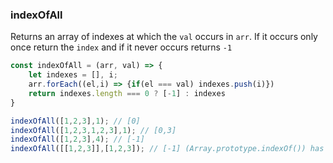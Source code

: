 ### indexOfAll

Returns an array of indexes at which the `val` occurs in `arr`. If it occurs only once return the `index` and if it never occurs returns `-1`

``` js
const indexOfAll = (arr, val) => {
    let indexes = [], i;
    arr.forEach((el,i) => {if(el === val) indexes.push(i)})
    return indexes.length === 0 ? [-1] : indexes
}
```
``` js
indexOfAll([1,2,3],1); // [0]
indexOfAll([1,2,3,1,2,3],1); // [0,3]
indexOfAll([1,2,3],4); // [-1]
indexOfAll([[1,2,3]],[1,2,3]); // [-1] (Array.prototype.indexOf()) has the same behaviour
```
